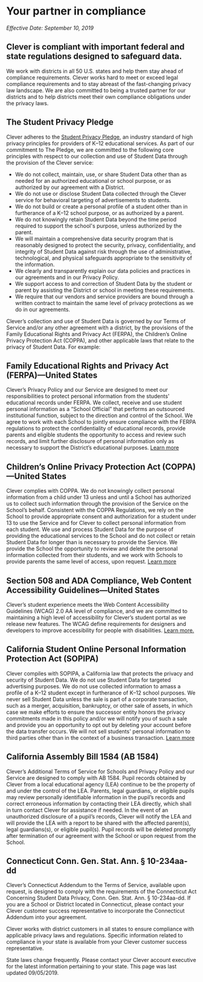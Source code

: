 # Your partner in compliance

_Effective Date: September 10, 2019_

## Clever is compliant with important federal and state regulations designed to safeguard data.

We work with districts in all 50 U.S. states and help them stay ahead of compliance requirements. Clever works hard to meet or exceed legal compliance requirements and to stay abreast of the fast-changing privacy law landscape. We are also committed to being a trusted partner for our districts and to help districts meet their own compliance obligations under the privacy laws.

## The Student Privacy Pledge

Clever adheres to the [Student Privacy Pledge](https://studentprivacypledge.org/privacy-pledge/), an industry standard of high privacy principles for providers of K–12 educational services. As part of our commitment to The Pledge, we are committed to the following core principles with respect to our collection and use of Student Data through the provision of the Clever service:

* We do not collect, maintain, use, or share Student Data other than as needed for an authorized educational or school purpose, or as authorized by our agreement with a District.
* We do not use or disclose Student Data collected through the Clever service for behavioral targeting of advertisements to students.
* We do not build or create a personal profile of a student other than in furtherance of a K–12 school purpose, or as authorized by a parent.
* We do not knowingly retain Student Data beyond the time period required to support the school's purpose, unless authorized by the parent.
* We will maintain a comprehensive data security program that is reasonably designed to protect the security, privacy, confidentiality, and integrity of Student Data against risk through the use of administrative, technological, and physical safeguards appropriate to the sensitivity of the information.
* We clearly and transparently explain our data policies and practices in our agreements and in our Privacy Policy.
* We support access to and correction of Student Data by the student or parent by assisting the District or school in meeting these requirements.
* We require that our vendors and service providers are bound through a written contract to maintain the same level of privacy protections as we do in our agreements.

Clever’s collection and use of Student Data is governed by our Terms of Service and/or any other agreement with a district, by the provisions of the Family Educational Rights and Privacy Act (FERPA), the Children’s Online Privacy Protection Act (COPPA), and other applicable laws that relate to the privacy of Student Data. For example:

## Family Educational Rights and Privacy Act (FERPA)—United States
Clever’s Privacy Policy and our Service are designed to meet our responsibilities to protect personal information from the students' educational records under FERPA. We collect, receive and use student personal information as a “School Official” that performs an outsourced institutional function, subject to the direction and control of the School. We agree to work with each School to jointly ensure compliance with the FERPA regulations to protect the confidentiality of educational records, provide parents and eligible students the opportunity to access and review such records, and limit further disclosure of personal information only as necessary to support the District’s educational purposes. [Learn more](https://www2.ed.gov/policy/gen/guid/fpco/ferpa/index.html)

## Children’s Online Privacy Protection Act (COPPA)—United States
Clever complies with COPPA. We do not knowingly collect personal information from a child under 13 unless and until a School has authorized us to collect such information through the provision of the Service on the School’s behalf. Consistent with the COPPA Regulations, we rely on the School to provide appropriate consent and authorization for a student under 13 to use the Service and for Clever to collect personal information from each student. We use and process Student Data for the purpose of providing the educational services to the School and do not collect or retain Student Data for longer than is necessary to provide the Service. We provide the School the opportunity to review and delete the personal information collected from their students, and we work with Schools to provide parents the same level of access, upon request. [Learn more](https://www.ftc.gov/enforcement/rules/rulemaking-regulatory-reform-proceedings/childrens-online-privacy-protection-rule)

## Section 508 and ADA Compliance, Web Content Accessibility Guidelines—United States
Clever’s student experience meets the Web Content Accessibility Guidelines (WCAG) 2.0 AA level of compliance, and we are committed to maintaining a high level of accessibility for Clever’s student portal as we release new features. The WCAG define requirements for designers and developers to improve accessibility for people with disabilities. [Learn more.](https://www.w3.org/TR/WCAG20/)

## California Student Online Personal Information Protection Act (SOPIPA)
Clever compiles with SOPIPA, a California law that protects the privacy and security of Student Data. We do not use Student Data for targeted advertising purposes. We do not use collected information to amass a profile of a K–12 student except in furtherance of K–12 school purposes. We never sell Student Data unless the sale is part of a corporate transaction, such as a merger, acquisition, bankruptcy, or other sale of assets, in which case we make efforts to ensure the successor entity honors the privacy commitments made in this policy and/or we will notify you of such a sale and provide you an opportunity to opt out by deleting your account before the data transfer occurs. We will not sell students' personal information to third parties other than in the context of a business transaction. [Learn more](https://leginfo.legislature.ca.gov/faces/billNavClient.xhtml?bill_id=201320140SB1177)

## California Assembly Bill 1584 (AB 1584)
Clever’s Additional Terms of Service for Schools and Privacy Policy and our Service are designed to comply with AB 1584. Pupil records obtained by Clever from a local educational agency (LEA) continue to be the property of and under the control of the LEA. Parents, legal guardians, or eligible pupils may review personally identifiable information in the pupil’s records and correct erroneous information by contacting their LEA directly, which shall in turn contact Clever for assistance if needed. In the event of an unauthorized disclosure of a pupil’s records, Clever will notify the LEA and will provide the LEA with a report to be shared with the affected parent(s), legal guardians(s), or eligible pupil(s). Pupil records will be deleted promptly after termination of our agreement with the School or upon request from the School.

## Connecticut Conn. Gen. Stat. Ann. § 10-234aa-dd
Clever’s Connecticut Addendum to the Terms of Service, available upon request, is designed to comply with the requirements of the Connecticut Act Concerning Student Data Privacy, Conn. Gen. Stat. Ann. § 10-234aa-dd. If you are a School or District located in Connecticut, please contact your Clever customer success representative to incorporate the Connecticut Addendum into your agreement.

Clever works with district customers in all states to ensure compliance with applicable privacy laws and regulations. Specific information related to compliance in your state is available from your Clever customer success representative.

State laws change frequently. Please contact your Clever account executive for the latest information pertaining to your state. This page was last updated 09/05/2019.

